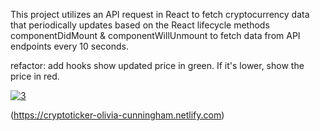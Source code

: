 This project utilizes an API request in React to fetch cryptocurrency data that periodically updates based on the React lifecycle methods componentDidMount & componentWillUnmount to fetch data from API endpoints every 10 seconds.

refactor:
add hooks
show updated price in green. If it's lower, show the price in red.

<a href="https://ibb.co/LCrNfmN"><img src="https://i.ibb.co/zSF6wp6/3.jpg" alt="3" ></a>

(https://cryptoticker-olivia-cunningham.netlify.com)
